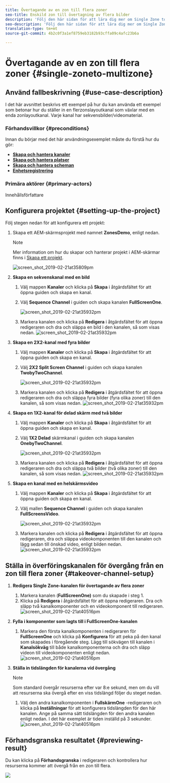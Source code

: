 ```yaml
---
title: Övertagande av en zon till flera zoner
seo-title: Enskild zon till övertagning av flera bilder
description: 'Följ den här sidan för att lära dig mer om Single Zone to Multizone Takeover i ett AEM Screens-projekt.  '
seo-description: 'Följ den här sidan för att lära dig mer om Single Zone to Multizone Takeover i ett AEM Screens-projekt.    '
translation-type: tm+mt
source-git-commit: 4b2c0f3a1ef8759eb3182b93cffa09c4afc23b6a

---
```



# Övertagande av en zon till flera zoner {#single-zoneto-multizone}

## Använd fallbeskrivning {#use-case-description}

I det här avsnittet beskrivs ett exempel på hur du kan använda ett exempel som betonar hur du ställer in en flerzonslayoutkanal som växlar med en enda zonlayoutkanal. Varje kanal har sekvensbilder/videomaterial.

### Förhandsvillkor {#preconditions}

Innan du börjar med det här användningsexemplet måste du förstå hur du gör:

* **[Skapa och hantera kanaler](/help/screens/managing-channels.md)**
* **[Skapa och hantera platser](/help/screens/managing-locations.md)**
* **[Skapa och hantera scheman](/help/screens/managing-schedules.md)**
* **[Enhetsregistrering](/help/screens/device-registration.md)**

### Primära aktörer {#primary-actors}

Innehållsförfattare

## Konfigurera projektet {#setting-up-the-project}

Följ stegen nedan för att konfigurera ett projekt:

1. Skapa ett AEM-skärmsprojekt med namnet **ZonesDemo**, enligt nedan.

   >[!NOTE]
   >
   >Mer information om hur du skapar och hanterar projekt i AEM-skärmar finns i [Skapa ett projekt](/help/screens/creating-a-screens-project.md).

   ![screen_shot_2019-02-21at35809pm](assets/SZtoMZ1.png)

1. **Skapa en sekvenskanal med en bild**

   1. Välj mappen **Kanaler** och klicka på **Skapa** i åtgärdsfältet för att öppna guiden och skapa en kanal.
   1. Välj **Sequence Channel** i guiden och skapa kanalen **FullScreenOne**.

      ![screen_shot_2019-02-21at35932pm](assets/SZtoMZ2.png)
   1. Markera kanalen och klicka på **Redigera** i åtgärdsfältet för att öppna redigeraren och dra och släppa en bild i den kanalen, så som visas nedan.
      ![screen_shot_2019-02-21at35932pm](assets/SZtoMZ3.png)

1. **Skapa en 2X2-kanal med fyra bilder**

   1. Välj mappen **Kanaler** och klicka på **Skapa** i åtgärdsfältet för att öppna guiden och skapa en kanal.

   1. Välj **2X2 Split Screen Channel** i guiden och skapa kanalen **TwobyTwoChannel**.

      ![screen_shot_2019-02-21at35932pm](assets/SZtoMZ4.png)
   1. Markera kanalen och klicka på **Redigera** i åtgärdsfältet för att öppna redigeraren och dra och släppa fyra bilder (fyra olika zoner) till den kanalen, så som visas nedan.
      ![screen_shot_2019-02-21at35932pm](assets/SZtoMZ5.png)

1. **Skapa en 1X2-kanal för delad skärm med två bilder**

   1. Välj mappen **Kanaler** och klicka på **Skapa** i åtgärdsfältet för att öppna guiden och skapa en kanal.

   1. Välj **1X2 Delad** skärmkanal i guiden och skapa kanalen **OnebyTwoChannel**.

      ![screen_shot_2019-02-21at35932pm](assets/SZtoMZ6.png)
   1. Markera kanalen och klicka på **Redigera** i åtgärdsfältet för att öppna redigeraren och dra och släppa två bilder (två olika zoner) till den kanalen, så som visas nedan.
      ![screen_shot_2019-02-21at35932pm](assets/SZtoMZ7.png)

1. **Skapa en kanal med en helskärmsvideo**

   1. Välj mappen **Kanaler** och klicka på **Skapa** i åtgärdsfältet för att öppna guiden och skapa en kanal.

   1. Välj mallen **Sequence Channel** i guiden och skapa kanalen **FullScreensVideo**.

      ![screen_shot_2019-02-21at35932pm](assets/SZtoMZ8.png)
   1. Markera kanalen och klicka på **Redigera** i åtgärdsfältet för att öppna redigeraren, dra och släppa videokomponenten till den kanalen och lägg sedan till önskad video, enligt bilden nedan.
      ![screen_shot_2019-02-21at35932pm](assets/SZtoMZ9.png)

## Ställa in överföringskanalen för övergång från en zon till flera zoner {#takeover-channel-setup}

1. **Redigera Single Zone-kanalen för övertagande av flera zoner**

   1. Markera kanalen (**FullScreenOne)** som du skapade i steg 1.
   1. Klicka på **Redigera** i åtgärdsfältet för att öppna redigeraren. Dra och släpp två kanalkomponenter och en videokomponent till redigeraren.
   ![screen_shot_2019-02-21at40516pm](assets/SZtoMZ10.png)

1. **Fylla i komponenter som lagts till i FullScreenOne-kanalen**

   1. Markera den första kanalkomponenten i redigeraren för **FullScreenOne** och klicka på **Konfigurera** för att peka på den kanal som skapades i föregående steg. Lägg till sökvägen till kanalen i **Kanalsökväg** till både kanalkomponenterna och dra och släpp videon till videokomponenten enligt nedan.
   ![screen_shot_2019-02-21at40516pm](assets/SZ_MZvideo1.gif)

1. **Ställa in tidslängden för kanalerna vid övergång**

   >[!NOTE]
   >
   >Som standard övergår resurserna efter var 8:e sekund, men om du vill att resurserna ska övergå efter en viss tidslängd följer du steget nedan.

   1. Välj den andra kanalkomponenten i **FullskärmOne** -redigeraren och klicka på **Inställningar** för att konfigurera tidslängden för den här kanalen. Ange på samma sätt tidslängden för den andra kanalen enligt nedan.
I det här exemplet är tiden inställd på 3 sekunder.
   ![screen_shot_2019-02-21at40516pm](assets/SZ_MZvideo2.gif)

## Förhandsgranska resultatet {#previewing-result}

Du kan klicka på **Förhandsgranska** i redigeraren och kontrollera hur resurserna kommer att övergå från en zon till flera.

![](assets/SZ_MZvideo3.gif)
